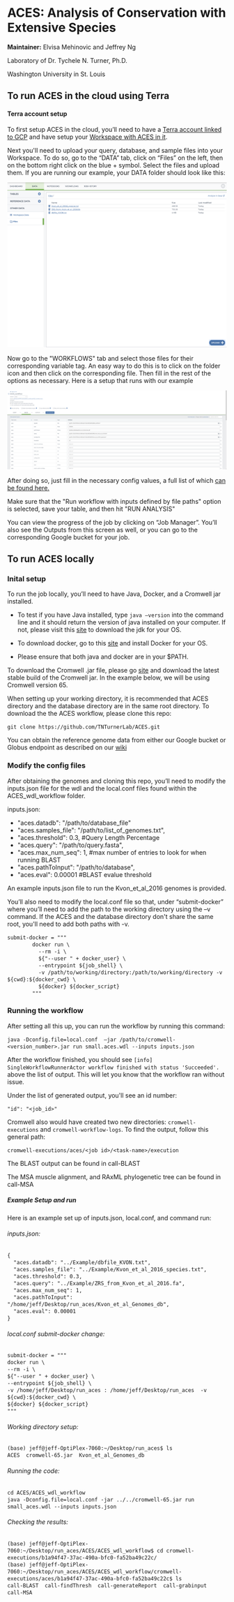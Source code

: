 **<span style="text-decoration:underline;"><h1>ACES: Analysis of Conservation with Extensive Species</h1></span>** 
  

**Maintainer:** Elvisa Mehinovic and Jeffrey Ng 

Laboratory of Dr. Tychele N. Turner, Ph.D.

Washington University in St. Louis 



## To run ACES in the cloud using Terra

#### Terra account setup

To first setup ACES in the cloud, you’ll need to have a [Terra account linked to GCP](https://github.com/TNTurnerLab/ACES/wiki/Setting-Up-Your-Terra-Cloud-Account) and have setup your [Workspace with ACES in it](https://github.com/TNTurnerLab/ACES/wiki/Setting-Up-Your-Workspace-with-ACES).  


Next you'll need to upload your query, database, and sample files into your Workspace.  To do so, go to the “DATA” tab, click on “Files” on the left, then on the bottom right click on the blue + symbol.  Select the files and upload them.  If you are running our example, your DATA folder should look like this:

![](https://github.com/TNTurnerLab/ACES/blob/master/images/terra_data_setup.png)

Now go to the "WORKFLOWS" tab and select those files for their corresponding variable tag.  An easy way to do this is to click on the folder icon and then click on the corresponding file.  Then fill in the rest of the options as necessary.  Here is a setup that runs with our example

![](https://github.com/TNTurnerLab/ACES/blob/master/images/terra_setup_actual.png)

After doing so, just fill in the necessary config values, a full list of which [can be found here.](https://github.com/TNTurnerLab/ACES/wiki/Config-File-Details) 

Make sure that the "Run workflow with inputs defined by file paths" option is selected, save your table, and then hit "RUN ANALYSIS"

You can view the progress of the job by clicking on “Job Manager”.  You’ll also see the Outputs from this screen as well, or you can go to the corresponding Google bucket for your job.

## To run ACES locally 

  
### Inital setup 

  
To run the job locally, you’ll need to have Java, Docker, and a Cromwell jar installed.  

* To test if you have Java installed, type `java –version` into the command line and it should return the version of java installed on your computer.   If not, please visit this [site](https://docs.oracle.com/en/java/javase/index.html) to download the jdk for your OS.  

* To download docker, go to this [site](https://docs.docker.com/get-docker/) and install Docker for your OS.  
  

* Please ensure that both java and docker are in your $PATH.  


To download the Cromwell .jar file, please go [site](https://github.com/broadinstitute/cromwell/releases) and download the latest stable build of the Cromwell jar.  In the example below, we will be using Cromwell version 65.  
   

When setting up your working directory, it is recommended that ACES directory and the database directory are in the same root directory. To download the the ACES workflow, please clone this repo:

```
git clone https://github.com/TNTurnerLab/ACES.git
```

   
You can obtain the reference genome data from either our Google bucket or Globus endpoint as described on our [wiki](https://github.com/TNTurnerLab/ACES/wiki/Retrieving-Reference-Genome-Data)

 


### Modify the config files 


After obtaining the genomes and cloning this repo, you’ll need to modify the inputs.json file for the wdl and the local.conf files found within the ACES_wdl_workflow folder.  


inputs.json:  

* "aces.datadb": "/path/to/database_file"   
* "aces.samples_file": "/path/to/list_of_genomes.txt",  
* "aces.threshold": 0.3, #Query Length Percentage  
* "aces.query": "/path/to/query.fasta",  
* "aces.max_num_seq": 1, #max number of entries to look for when running BLAST  
* "aces.pathToInput": "/path/to/database",  
* "aces.eval": 0.00001 #BLAST evalue threshold  

An example inputs.json file to run the Kvon_et_al_2016 genomes is provided.  


You’ll also need to modify the local.conf file so that, under “submit-docker” where you’ll need to add the path to the working directory using the –v command.   If the ACES and the database directory don't share the same root, you'll need to add both paths with -v. 

``` 
submit-docker = """ 
        docker run \ 
          --rm -i \ 
          ${"--user " + docker_user} \ 
          --entrypoint ${job_shell} \
          -v /path/to/working/directory:/path/to/working/directory -v ${cwd}:${docker_cwd} \ 
          ${docker} ${docker_script} 
        """ 
``` 

  

### Running the workflow 

After setting all this up, you can run the workflow by running this command:   

``` 
java -Dconfig.file=local.conf  –jar /path/to/cromwell-<version_number>.jar run small.aces.wdl --inputs inputs.json  
``` 
After the workflow finished, you should see `[info] SingleWorkflowRunnerActor workflow finished with status 'Succeeded'.`  above the list of output. This will let you know that the workflow ran without issue. 

Under the list of generated output, you'll see an id number: 
``` 
"id": "<job_id>" 
``` 

Cromwell also would have created two new directories:  `cromwell-executions` and `cromwell-workflow-logs`.  To find the output, follow this general path: 

  

``` 
cromwell-executions/aces/<job id>/<task-name>/execution  
``` 

The BLAST output can be found in call-BLAST  

  

The MSA muscle alignment, and RAxML phylogenetic tree can be found in call-MSA  

  

##### Example Setup and run 

Here is an example set up of inputs.json, local.conf, and command run:  

###### inputs.json:  

``` 
{  
  "aces.datadb": "../Example/dbfile_KVON.txt", 
  "aces.samples_file": "../Example/Kvon_et_al_2016_species.txt",  
  "aces.threshold": 0.3,  
  "aces.query": "../Example/ZRS_from_Kvon_et_al_2016.fa",  
  "aces.max_num_seq": 1,  
  "aces.pathToInput": "/home/jeff/Desktop/run_aces/Kvon_et_al_Genomes_db",  
  "aces.eval": 0.00001  
} 
``` 
###### local.conf submit-docker change:    

``` 
submit-docker = """  
docker run \  
--rm -i \  
${"--user " + docker_user} \  
--entrypoint ${job_shell} \  
-v /home/jeff/Desktop/run_aces : /home/jeff/Desktop/run_aces  -v ${cwd}:${docker_cwd} \  
${docker} ${docker_script}  
"""  
``` 

###### Working directory setup:  

``` 
(base) jeff@jeff-OptiPlex-7060:~/Desktop/run_aces$ ls  
ACES  cromwell-65.jar  Kvon_et_al_Genomes_db  
``` 

###### Running the code: 

```
cd ACES/ACES_wdl_workflow  
java -Dconfig.file=local.conf -jar ../../cromwell-65.jar run small_aces.wdl --inputs inputs.json  
``` 

###### Checking the results: 

``` 
(base) jeff@jeff-OptiPlex-7060:~/Desktop/run_aces/ACES/ACES_wdl_workflow$ cd cromwell-executions/b1a94f47-37ac-490a-bfc0-fa52ba49c22c/ 
(base) jeff@jeff-OptiPlex-7060:~/Desktop/run_aces/ACES/ACES_wdl_workflow/cromwell-executions/aces/b1a94f47-37ac-490a-bfc0-fa52ba49c22c$ ls 
call-BLAST  call-findThresh  call-generateReport  call-grabinput  call-MSA 
```
